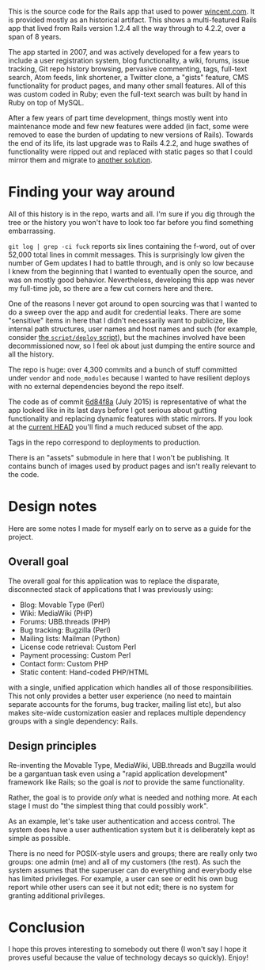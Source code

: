 This is the source code for the Rails app that used to power [wincent.com](https://wincent.com). It is provided mostly as an historical artifact. This shows a multi-featured Rails app that lived from Rails version 1.2.4 all the way through to 4.2.2, over a span of 8 years.

The app started in 2007, and was actively developed for a few years to include a user registration system, blog functionality, a wiki, forums, issue tracking, Git repo history browsing, pervasive commenting, tags, full-text search, Atom feeds, link shortener, a Twitter clone, a "gists" feature, CMS functionality for product pages, and many other small features. All of this was custom coded in Ruby; even the full-text search was built by hand in Ruby on top of MySQL.

After a few years of part time development, things mostly went into maintenance mode and few new features were added (in fact, some were removed to ease the burden of updating to new versions of Rails). Towards the end of its life, its last upgrade was to Rails 4.2.2, and huge swathes of functionality were ripped out and replaced with static pages so that I could mirror them and migrate to [another solution](https://github.com/wincent/masochist).

# Finding your way around

All of this history is in the repo, warts and all. I'm sure if you dig through the tree or the history you won't have to look too far before you find something embarrassing.

`git log | grep -ci fuck` reports six lines containing the f-word, out of over 52,000 total lines in commit messages. This is surprisingly low given the number of Gem updates I had to battle through, and is only so low because I knew from the beginning that I wanted to eventually open the source, and was on mostly good behavior. Nevertheless, developing this app was never my full-time job, so there are a few cut corners here and there.

One of the reasons I never got around to open sourcing was that I wanted to do a sweep over the app and audit for credential leaks. There are some "sensitive" items in here that I didn't necessarily want to publicize, like internal path structures, user names and host names and such (for example, consider [the `script/deploy` script](https://github.com/wincent/wincent-on-rails/blob/master/script/deploy)), but the machines involved have been decommissioned now, so I feel ok about just dumping the entire source and all the history.

The repo is huge: over 4,300 commits and a bunch of stuff committed under `vendor` and `node_modules` because I wanted to have resilient deploys with no external dependencies beyond the repo itself.

The code as of commit [6d84f8a](https://github.com/wincent/wincent-on-rails/commit/6d84f8a) (July 2015) is representative of what the app looked like in its last days before I got serious about gutting functionality and replacing dynamic features with static mirrors. If you look at the [current HEAD](https://github.com/wincent/wincent-on-rails/tree/master) you'll find a much reduced subset of the app.

Tags in the repo correspond to deployments to production.

There is an "assets" submodule in here that I won't be publishing. It contains bunch of images used by product pages and isn't really relevant to the code.

# Design notes

Here are some notes I made for myself early on to serve as a guide for the project.

## Overall goal

The overall goal for this application was to replace the disparate, disconnected stack of applications that I was previously using:

- Blog: Movable Type (Perl)
- Wiki: MediaWiki (PHP)
- Forums: UBB.threads (PHP)
- Bug tracking: Bugzilla (Perl)
- Mailing lists: Mailman (Python)
- License code retrieval: Custom Perl
- Payment processing: Custom Perl
- Contact form: Custom PHP
- Static content: Hand-coded PHP/HTML

with a single, unified application which handles all of those responsibilities. This not only provides a better user experience (no need to maintain separate accounts for the forums, bug tracker, mailing list etc), but also makes site-wide customization easier and replaces multiple dependency groups with a single dependency: Rails.

## Design principles

Re-inventing the Movable Type, MediaWiki, UBB.threads and Bugzilla would be a gargantuan task even using a "rapid application development" framework like Rails; so the goal is _not_ to provide the same functionality.

Rather, the goal is to provide _only_ what is needed and nothing more. At each stage I must do "the simplest thing that could possibly work".

As an example, let's take user authentication and access control. The system does have a user authentication system but it is deliberately kept as simple as possible.

There is no need for POSIX-style users and groups; there are really only two groups: one admin (me) and all of my customers (the rest). As such the system assumes that the superuser can do everything and everybody else has limited privileges. For example, a user can see or edit his own bug report while other users can see it but not edit; there is no system for granting additional privileges.

# Conclusion

I hope this proves interesting to somebody out there (I won't say I hope it proves useful because the value of technology decays so quickly). Enjoy!
